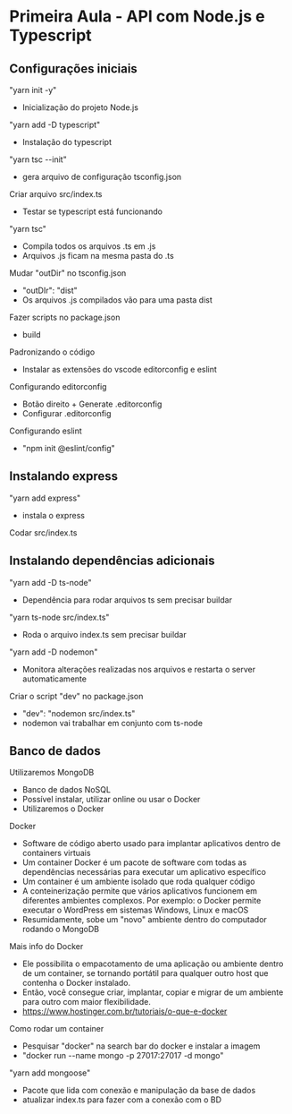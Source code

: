 # Primeira Aula - API com Node.js e Typescript

## Configurações iniciais

"yarn init -y"
- Inicialização do projeto Node.js

"yarn add -D typescript"
- Instalação do typescript

"yarn tsc --init"
- gera arquivo de configuração tsconfig.json

Criar arquivo src/index.ts
- Testar se typescript está funcionando

"yarn tsc"
- Compila todos os arquivos .ts em .js
- Arquivos .js ficam na mesma pasta do .ts

Mudar "outDir" no tsconfig.json
- "outDIr": "dist"
- Os arquivos .js compilados vão para uma pasta dist

Fazer scripts no package.json
- build

Padronizando o código
- Instalar as extensões do vscode editorconfig e eslint

Configurando editorconfig
- Botão direito + Generate .editorconfig
- Configurar .editorconfig

Configurando eslint
- "npm init @eslint/config"

## Instalando express

"yarn add express"
- instala o express

Codar src/index.ts

## Instalando dependências adicionais

"yarn add -D ts-node"
- Dependência para rodar arquivos ts sem precisar buildar

"yarn ts-node src/index.ts"
- Roda o arquivo index.ts sem precisar buildar

"yarn add -D nodemon"
- Monitora alterações realizadas nos arquivos e restarta o server automaticamente

Criar o script "dev" no package.json
- "dev": "nodemon src/index.ts"
- nodemon vai trabalhar em conjunto com ts-node

## Banco de dados

Utilizaremos MongoDB
- Banco de dados NoSQL
- Possível instalar, utilizar online ou usar o Docker
- Utilizaremos o Docker

Docker
- Software de código aberto usado para implantar aplicativos dentro de containers virtuais
- Um container Docker é um pacote de software com todas as dependências necessárias para executar um aplicativo específico
- Um container é um ambiente isolado que roda qualquer código
- A conteinerização permite que vários aplicativos funcionem em diferentes ambientes complexos. Por exemplo: o Docker permite executar o WordPress em sistemas Windows, Linux e macOS
- Resumidamente, sobe um "novo" ambiente dentro do computador rodando o MongoDB

Mais info do Docker
- Ele possibilita o empacotamento de uma aplicação ou ambiente dentro de um container, se tornando portátil para qualquer outro host que contenha o Docker instalado. 
- Então, você consegue criar, implantar, copiar e migrar de um ambiente para outro com maior flexibilidade.
- https://www.hostinger.com.br/tutoriais/o-que-e-docker

Como rodar um container
- Pesquisar "docker" na search bar do docker e instalar a imagem
- "docker run --name mongo -p 27017:27017 -d mongo"

"yarn add mongoose"
- Pacote que lida com conexão e manipulação da base de dados
- atualizar index.ts para fazer com a conexão com o BD